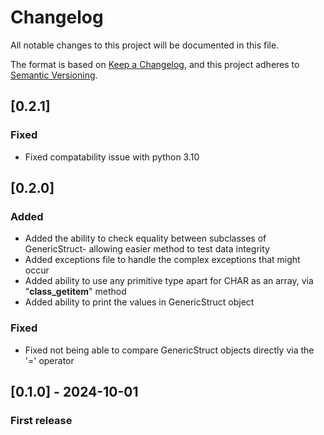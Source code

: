 # Changelog

All notable changes to this project will be documented in this file.

The format is based on [Keep a Changelog](https://keepachangelog.com/en/1.1.0/),
and this project adheres to [Semantic Versioning](https://semver.org/spec/v2.0.0.html).

## [0.2.1]

### Fixed

- Fixed compatability issue with python 3.10

## [0.2.0]

### Added

- Added the ability to check equality between subclasses of GenericStruct- allowing easier method to test data integrity
- Added exceptions file to handle the complex exceptions that might occur
- Added ability to use any primitive type apart for CHAR as an array, via "__class_getitem__" method
- Added ability to print the values in GenericStruct object

### Fixed

- Fixed not being able to compare GenericStruct objects directly via the '=' operator

## [0.1.0] - 2024-10-01

### First release